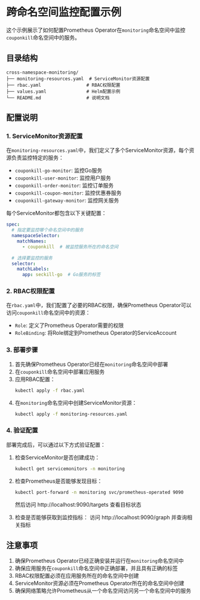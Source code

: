 # 跨命名空间监控配置示例

这个示例展示了如何配置Prometheus Operator在`monitoring`命名空间中监控`couponkill`命名空间中的服务。

## 目录结构

```
cross-namespace-monitoring/
├── monitoring-resources.yaml  # ServiceMonitor资源配置
├── rbac.yaml                 # RBAC权限配置
├── values.yaml               # Helm配置示例
└── README.md                 # 说明文档
```

## 配置说明

### 1. ServiceMonitor资源配置

在`monitoring-resources.yaml`中，我们定义了多个ServiceMonitor资源，每个资源负责监控特定的服务：

- `couponkill-go-monitor`: 监控Go服务
- `couponkill-user-monitor`: 监控用户服务
- `couponkill-order-monitor`: 监控订单服务
- `couponkill-coupon-monitor`: 监控优惠券服务
- `couponkill-gateway-monitor`: 监控网关服务

每个ServiceMonitor都包含以下关键配置：

```yaml
spec:
  # 指定要监控哪个命名空间中的服务
  namespaceSelector:
    matchNames:
      - couponkill  # 被监控服务所在的命名空间
  
  # 选择要监控的服务
  selector:
    matchLabels:
      app: seckill-go  # Go服务的标签
```

### 2. RBAC权限配置

在`rbac.yaml`中，我们配置了必要的RBAC权限，确保Prometheus Operator可以访问`couponkill`命名空间中的资源：

- `Role`: 定义了Prometheus Operator需要的权限
- `RoleBinding`: 将Role绑定到Prometheus Operator的ServiceAccount

### 3. 部署步骤

1. 首先确保Prometheus Operator已经在`monitoring`命名空间中部署
2. 在`couponkill`命名空间中部署应用服务
3. 应用RBAC配置：
   ```bash
   kubectl apply -f rbac.yaml
   ```
4. 在`monitoring`命名空间中创建ServiceMonitor资源：
   ```bash
   kubectl apply -f monitoring-resources.yaml
   ```

### 4. 验证配置

部署完成后，可以通过以下方式验证配置：

1. 检查ServiceMonitor是否创建成功：
   ```bash
   kubectl get servicemonitors -n monitoring
   ```

2. 检查Prometheus是否能够发现目标：
   ```bash
   kubectl port-forward -n monitoring svc/prometheus-operated 9090
   ```
   然后访问 http://localhost:9090/targets 查看目标状态

3. 检查是否能够获取到监控指标：
   访问 http://localhost:9090/graph 并查询相关指标

## 注意事项

1. 确保Prometheus Operator已经正确安装并运行在`monitoring`命名空间中
2. 确保应用服务在`couponkill`命名空间中正确部署，并且具有正确的标签
3. RBAC权限配置必须在应用服务所在的命名空间中创建
4. ServiceMonitor资源必须在Prometheus Operator所在的命名空间中创建
5. 确保网络策略允许Prometheus从一个命名空间访问另一个命名空间中的服务